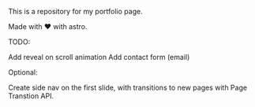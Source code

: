 This is a repository for my portfolio page.

Made with ♥ with astro.

TODO:

<!-- Add working experience section -->

Add reveal on scroll animation
Add contact form (email)

Optional:

Create side nav on the first slide, with transitions to new pages with Page Transtion API.

<!-- Implement this in section headers: clip-path: polygon(0 0, 100% 25%, 100% 100%, 0 75%); -->
